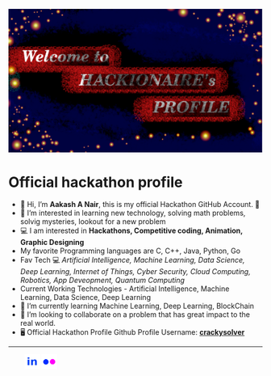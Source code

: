 ![Hackionaire](Hackionairee.png)
  # Official hackathon profile
- 👋 Hi, I’m **Aakash A Nair**, this is my official Hackathon GitHub Account. 🔱
- 👀 I’m interested in learning new technology, solving math problems, solvig mysteries, lookout for a new problem 
- 💻 I am interested in **Hackathons, Competitive coding, Animation, Graphic Designing**
- My favorite Programming languages are C, C++, Java, Python, Go
- Fav Tech 💻 *Artificial Intelligence, Machine Learning, Data Science, Deep Learning, Internet of Things, Cyber Security, Cloud Computing, Robotics, App Deveopment, Quantum Computing*
- Current Working Technologies - Artificial Intelligence, Machine Learning, Data Science, Deep Learning
- 🌱 I’m currently learning Machine Learning, Deep Learning, BlockChain
- 💞️ I’m looking to collaborate on a problem that has great impact to the real world.
- 🖥️ Official Hackathon Profile Github Profile Username:  [**crackysolver**](https://github.com/crackysolver)     <br>
____________________________________________________________________________________________________________________________________________________________________

&emsp;&emsp; <a href="https://www.linkedin.com/in/aakash-nair/"><img src="linkedin_logo.png" width="30"/></a>
             <a href="https://www.flickr.com/people/nair_aakash/"><img src="flickr_logo.png" width="30"/></a>
            
<!---
hacknarog/hacknarog is a ✨ special ✨ repository because its `README.md` (this file) appears on your GitHub profile.
You can click the Preview link to take a look at your changes.
--->
